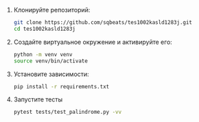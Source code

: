 1. Клонируйте репозиторий:

    ```bash
    git clone https://github.com/sqbeats/tes1002kasld1283j.git 
    cd tes1002kasld1283j
    ```

2. Создайте виртуальное окружение и активируйте его:

    ```bash
    python -m venv venv
    source venv/bin/activate
    ```

3. Установите зависимости:

    ```bash
    pip install -r requirements.txt
    ```

4. Запустите тесты

   ```bash
   pytest tests/test_palindrome.py -vv
   ```